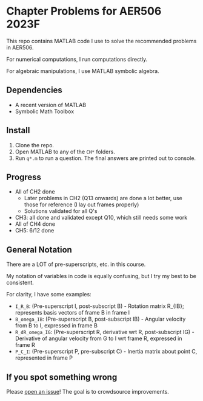 # Chapter Problems for AER506 2023F
This repo contains MATLAB code I use to solve the recommended problems in AER506.

For numerical computations, I run computations directly. 

For algebraic manipulations, I use MATLAB symbolic algebra.

## Dependencies
* A recent version of MATLAB
* Symbolic Math Toolbox

## Install
1. Clone the repo.
2. Open MATLAB to any of the `CH*` folders.
3. Run `q*.m` to run a question. The final answers are printed out to console.

## Progress
* All of CH2 done
    * Later problems in CH2 (Q13 onwards) are done a lot better, use those for reference (I lay out frames properly)
    * Solutions validated for all Q's
* CH3: all done and validated except Q10, which still needs some work
* All of CH4 done
* CH5: 6/12 done

## General Notation
There are a LOT of pre-superscripts, etc. in this course. 

My notation of variables in code is equally confusing, but I try my best to be consistent.

For clarity, I have some examples:

* `I_R_B`: (Pre-superscript I, post-subscript B) - Rotation matrix R_{IB}; represents basis vectors of frame B in frame I
* `B_omega_IB`: (Pre-superscript B, post-subscript IB) - Angular velocity from B to I, expressed in frame B
* `R_dR_omega_IG`: (Pre-superscript R, derivative wrt R, post-subscript IG) - Derivative of angular velocity from G to I wrt frame R, expressed in frame R
* `P_C_I`: (Pre-superscript P, pre-subscript C) - Inertia matrix about point C, represented in frame P

## If you spot something wrong
Please [open an issue](https://github.com/itchono/aer506-chapter-problems/issues)! The goal is to crowdsource improvements.
